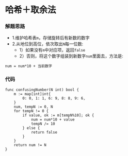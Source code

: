 # 哈希＋取余法
### 解题思路
* 1.维护哈希表``m``，存储旋转后有新数的数字
* 2.从地位到高位，依次取出``N``每一位数:
    * 1）如果没有``m``中对应项，返回``false``
    * 2）否则，将这个数字组装到新数字``num``里面去，方法是:
```
num = num*10 + 当前数字
```
### 代码

```golang
func confusingNumber(N int) bool {
	m := map[int]int{
		0: 0, 1: 1, 6: 9, 8: 8, 9: 6,
	}
	num, tempN := 0, N
	for tempN != 0 {
		if value, ok := m[tempN%10]; ok {
			num = num*10 + value
			tempN /= 10
		} else {
			return false
		}
	}
	return num != N
}
```